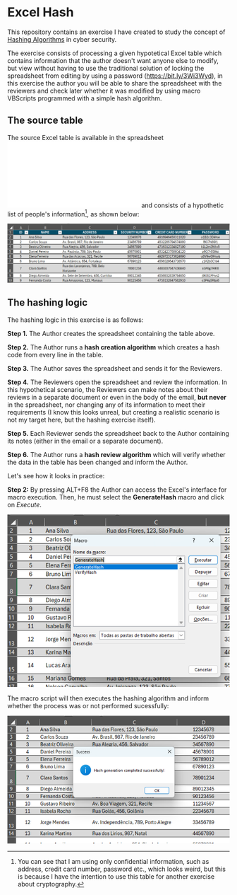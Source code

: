 # Excel Hash
This repository contains an exercise I have created to study the concept of [Hashing Algorithms](https://www.sciencedirect.com/topics/computer-science/hashing-algorithm#:~:text=Cryptographic%20hashing%20algorithms%2C%20also%20known,product%2C%20called%20the%20hash%20value.) in cyber security. 

The exercise consists of processing a given hypotetical Excel table which contains information that the author doesn't want anyone else to modify, but view without having to use the traditional solution of locking the spreadsheet from editing by using a password (https://bit.ly/3Wi3Wyd), in this exercise the author you will be able to share the spreadsheet with the reviewers and check later whether it was modified by using macro VBScripts programmed with a simple hash algorithm.

## The source table

The source Excel table is available in the spreadsheet ![Excel_Hash](Excel_Hash.xlsm) and consists of a hypothetic list of people's information[^1], as shown below:

![table](/Images/table-sample.png)

## The hashing logic

The hashing logic in this exercise is as follows:

**Step 1.** The Author creates the spreadsheet containing the table above.

**Step 2.** The Author runs a **hash creation algorithm** which creates a hash code from every line in the table.

**Step 3.** The Author saves the spreadsheet and sends it for the Reviewers.

**Step 4.** The Reviewers open the spreadsheet and review the information. In this hypothetical scenario, the Reviewers can make notes about their reviews in a separate document or even in the body of the email, **but never** in the spreadsheet, nor changing any of its information to meet their requirements (I know this looks unreal, but creating a realistic scenario is not my target here, but the hashing exercise itself).

**Step 5.** Each Reviewer sends the spreadsheet back to the Author containing its notes (either in the email or a separate document).

**Step 6.** The Author runs a **hash review algorithm** which will verify whether the data in the table has been changed and inform the Author.

Let's see how it looks in practice:

**Step 2:** By pressing ALT+F8 the Author can access the Excel's interface for macro execution. Then, he must select the **GenerateHash** macro and click on *Execute*.

![macro](/images/Generate-Hash.png)

The macro script will then executes the hashing algorithm and inform whether the process was or not performed sucessfully:

![macro](/images/hash-completed.png)


[^1]: You can see that I am using only confidential information, such as address, credit card number, password etc., which looks weird, but this is because I have the intention to use this table for another exercise about cryptography.


